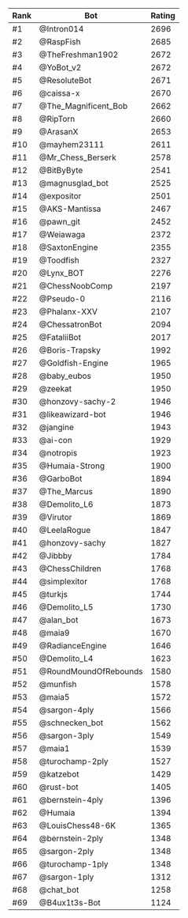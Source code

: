Rank|Bot|Rating
---|---|---
#1|@Intron014|2696
#2|@RaspFish|2685
#3|@TheFreshman1902|2672
#4|@YoBot_v2|2672
#5|@ResoluteBot|2671
#6|@caissa-x|2670
#7|@The_Magnificent_Bob|2662
#8|@RipTorn|2660
#9|@ArasanX|2653
#10|@mayhem23111|2611
#11|@Mr_Chess_Berserk|2578
#12|@BitByByte|2541
#13|@magnusglad_bot|2525
#14|@expositor|2501
#15|@AKS-Mantissa|2467
#16|@pawn_git|2452
#17|@Weiawaga|2372
#18|@SaxtonEngine|2355
#19|@Toodfish|2327
#20|@Lynx_BOT|2276
#21|@ChessNoobComp|2197
#22|@Pseudo-0|2116
#23|@Phalanx-XXV|2107
#24|@ChessatronBot|2094
#25|@FataliiBot|2017
#26|@Boris-Trapsky|1992
#27|@Goldfish-Engine|1965
#28|@baby_eubos|1950
#29|@zeekat|1950
#30|@honzovy-sachy-2|1946
#31|@likeawizard-bot|1946
#32|@jangine|1943
#33|@ai-con|1929
#34|@notropis|1923
#35|@Humaia-Strong|1900
#36|@GarboBot|1894
#37|@The_Marcus|1890
#38|@Demolito_L6|1873
#39|@Virutor|1869
#40|@LeelaRogue|1847
#41|@honzovy-sachy|1827
#42|@Jibbby|1784
#43|@ChessChildren|1768
#44|@simplexitor|1768
#45|@turkjs|1744
#46|@Demolito_L5|1730
#47|@alan_bot|1673
#48|@maia9|1670
#49|@RadianceEngine|1646
#50|@Demolito_L4|1623
#51|@RoundMoundOfRebounds|1580
#52|@munfish|1578
#53|@maia5|1572
#54|@sargon-4ply|1566
#55|@schnecken_bot|1562
#56|@sargon-3ply|1549
#57|@maia1|1539
#58|@turochamp-2ply|1527
#59|@katzebot|1429
#60|@rust-bot|1405
#61|@bernstein-4ply|1396
#62|@Humaia|1394
#63|@LouisChess48-6K|1365
#64|@bernstein-2ply|1348
#65|@sargon-2ply|1348
#66|@turochamp-1ply|1348
#67|@sargon-1ply|1312
#68|@chat_bot|1258
#69|@B4ux1t3s-Bot|1124
